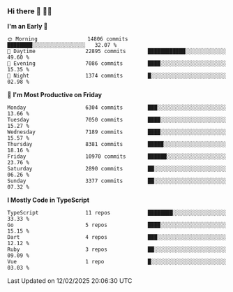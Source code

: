 ### Hi there 👋 🧑‍💻



<!--START_SECTION:waka-->
**I'm an Early 🐤** 

```text
🌞 Morning                14806 commits       ████████░░░░░░░░░░░░░░░░░   32.07 % 
🌆 Daytime                22895 commits       ████████████░░░░░░░░░░░░░   49.60 % 
🌃 Evening                7086 commits        ████░░░░░░░░░░░░░░░░░░░░░   15.35 % 
🌙 Night                  1374 commits        █░░░░░░░░░░░░░░░░░░░░░░░░   02.98 % 
```
📅 **I'm Most Productive on Friday** 

```text
Monday                   6304 commits        ███░░░░░░░░░░░░░░░░░░░░░░   13.66 % 
Tuesday                  7050 commits        ████░░░░░░░░░░░░░░░░░░░░░   15.27 % 
Wednesday                7189 commits        ████░░░░░░░░░░░░░░░░░░░░░   15.57 % 
Thursday                 8381 commits        █████░░░░░░░░░░░░░░░░░░░░   18.16 % 
Friday                   10970 commits       ██████░░░░░░░░░░░░░░░░░░░   23.76 % 
Saturday                 2890 commits        ██░░░░░░░░░░░░░░░░░░░░░░░   06.26 % 
Sunday                   3377 commits        ██░░░░░░░░░░░░░░░░░░░░░░░   07.32 % 
```


**I Mostly Code in TypeScript** 

```text
TypeScript               11 repos            ████████░░░░░░░░░░░░░░░░░   33.33 % 
Go                       5 repos             ████░░░░░░░░░░░░░░░░░░░░░   15.15 % 
Dart                     4 repos             ███░░░░░░░░░░░░░░░░░░░░░░   12.12 % 
Ruby                     3 repos             ██░░░░░░░░░░░░░░░░░░░░░░░   09.09 % 
Vue                      1 repo              █░░░░░░░░░░░░░░░░░░░░░░░░   03.03 % 
```




 Last Updated on 12/02/2025 20:06:30 UTC
<!--END_SECTION:waka-->


